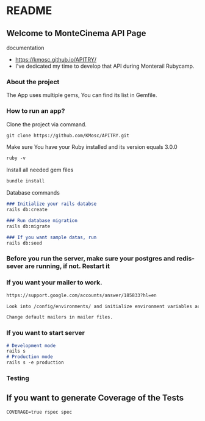 # README
## Welcome to MonteCinema API Page
documentation
- https://kmosc.github.io/APITRY/
- I've dedicated my time to develop that API during Monterail Rubycamp.
### About the project

The App uses multiple gems, You can find its list in Gemfile.

### How to run an app?
Clone the project via command.
```markdown
git clone https://github.com/KMosc/APITRY.git
```
Make sure You have your Ruby installed and its version equals 3.0.0
```markdown
ruby -v
```
Install all needed gem files
```markdown
bundle install
```
Database commands
<br/>

```markdown
### Initialize your rails databse
rails db:create

### Run database migration
rails db:migrate

### If you want sample datas, run
rails db:seed
```
### Before you run the server, make sure your postgres and redis-sever are running, if not. Restart it

### If you want your mailer to work.
```markdown
https://support.google.com/accounts/answer/185833?hl=en

Look into /config/environments/ and initialize environment variables accordingly to email config.

Change default mailers in mailer files.
```

### If you want to start server
```markdown
# Development mode
rails s
# Production mode
rails s -e production
```

### Testing
## If you want to generate Coverage of the Tests
```markdown
COVERAGE=true rspec spec
```
<br/>
